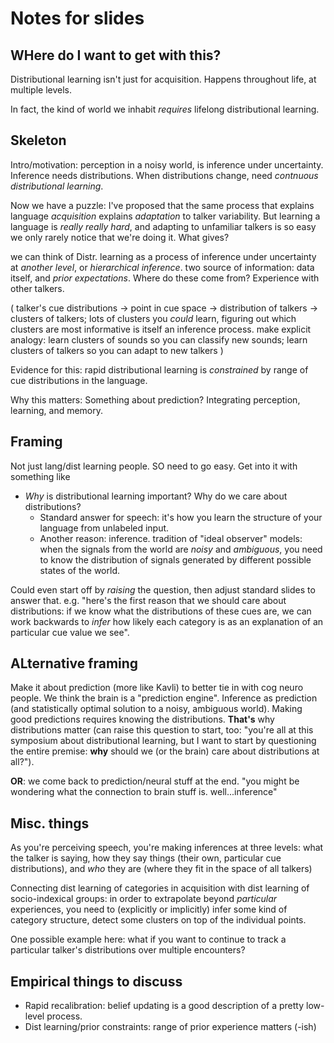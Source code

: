 # Notes for slides

## WHere do I want to get with this?

Distributional learning isn't just for acquisition.  Happens throughout life, at
multiple levels.

In fact, the kind of world we inhabit _requires_ lifelong distributional
learning.

## Skeleton

Intro/motivation: perception in a noisy world, is inference under uncertainty.
Inference needs distributions.  When distributions change, need _contnuous
distributional learning_.


Now we have a puzzle: I've proposed that the same process that explains language
_acquisition_ explains _adaptation_ to talker variability.  But learning a
language is _really really hard_, and adapting to unfamiliar talkers is so easy
we only rarely notice that we're doing it.  What gives?

we can think of Distr. learning as a process of inference under uncertainty at
_another level_, or _hierarchical inference_.  two source of information: data
itself, and _prior expectations_. Where do these come from? Experience with
other talkers.

( talker's cue distributions -> point in cue space -> distribution of talkers ->
clusters of talkers; lots of clusters you _could_ learn, figuring out which
clusters are most informative is itself an inference process. make explicit
analogy: learn clusters of sounds so you can classify new sounds; learn clusters
of talkers so you can adapt to new talkers )

Evidence for this: rapid distributional learning is _constrained_ by range of
cue distributions in the language.

Why this matters: Something about prediction?  Integrating perception, learning,
and memory.

## Framing 

Not just lang/dist learning people.  SO need to go easy.  Get into it with
something like

* _Why_ is distributional learning important?  Why do we care about
  distributions?
    * Standard answer for speech: it's how you learn the structure of your
      language from unlabeled input.
    * Another reason: inference.  tradition of "ideal observer" models: when the
      signals from the world are _noisy_ and _ambiguous_, you need to know the
      distribution of signals generated by different possible states of the
      world.

Could even start off by _raising_ the question, then adjust standard slides to
answer that.  e.g. "here's the first reason that we should care about
distributions: if we know what the distributions of these cues are, we can work
backwards to _infer_ how likely each category is as an explanation of an
particular cue value we see".


## ALternative framing

Make it about prediction (more like Kavli) to better tie in with cog neuro
people.  We think the brain is a "prediction engine".  Inference as prediction
(and statistically optimal solution to a noisy, ambiguous world).  Making good
predictions requires knowing the distributions.  **That's** why distributions
matter (can raise this question to start, too: "you're all at this symposium
about distributional learning, but I want to start by questioning the entire
premise: **why** should we (or the brain) care about distributions at all?").

**OR**: we come back to prediction/neural stuff at the end.  "you might be
wondering what the connection to brain stuff is.  well...inference"


## Misc. things

As you're perceiving speech, you're making inferences at three levels: what the
talker is saying, how they say things (their own, particular cue distributions),
and _who_ they are (where they fit in the space of all talkers)




Connecting dist learning of categories in acquisition with dist learning of
socio-indexical groups: in order to extrapolate beyond _particular_ experiences,
you need to (explicitly or implicitly) infer some kind of category structure,
detect some clusters on top of the individual points.


One possible example here: what if you want to continue to track a particular
talker's distributions over multiple encounters?


## Empirical things to discuss

* Rapid recalibration: belief updating is a good description of a pretty
  low-level process.
* Dist learning/prior constraints: range of prior experience matters (-ish)
